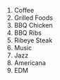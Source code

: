 1. Coffee
2. Grilled Foods
  1. BBQ Chicken
  2. BBQ Ribs
  3. Ribeye Steak
3. Music
  1. Jazz
  2. Americana
  3. EDM
